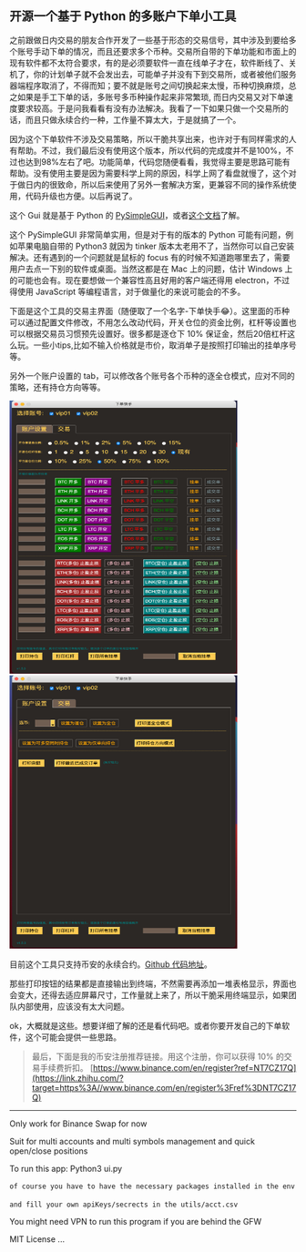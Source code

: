 


## 开源一个基于 Python 的多账户下单小工具

之前跟做日内交易的朋友合作开发了一些基于形态的交易信号，其中涉及到要给多个账号手动下单的情况，而且还要求多个币种。交易所自带的下单功能和市面上的现有软件都不太符合要求，有的是必须要软件一直在线单子才在，软件断线了、关机了，你的计划单子就不会发出去，可能单子并没有下到交易所，或者被他们服务器端程序取消了，不得而知；要不就是账号之间切换起来太慢，币种切换麻烦，总之如果是手工下单的话，多账号多币种操作起来非常繁琐, 而日内交易又对下单速度要求较高。于是问我看看有没有办法解决。我看了一下如果只做一个交易所的话，而且只做永续合约一种，工作量不算太大，于是就搞了一个。

因为这个下单软件不涉及交易策略，所以干脆共享出来，也许对于有同样需求的人有帮助。不过，我们最后没有使用这个版本，所以代码的完成度并不是100%，不过也达到98%左右了吧。功能简单，代码您随便看看，我觉得主要是思路可能有帮助。没有使用主要是因为需要科学上网的原因，科学上网了看盘就慢了，这个对于做日内的很致命，所以后来使用了另外一套解决方案，更兼容不同的操作系统使用，代码升级也方便。以后再说了。

这个 Gui 就是基于 Python 的 [PySimpleGUI](https://link.zhihu.com/?target=https%3A//github.com/PySimpleGUI/PySimpleGUI)，或者[这个文档](https://link.zhihu.com/?target=https%3A//pysimplegui.readthedocs.io/en/latest/)了解。


这个 PySimpleGUI 非常简单实用，但是对于有的版本的 Python 可能有问题，例如苹果电脑自带的 Python3 就因为 tinker 版本太老用不了，当然你可以自己安装解决。还有遇到的一个问题就是鼠标的 focus 有的时候不知道跑哪里去了，需要用户去点一下别的软件或桌面。当然这都是在 Mac 上的问题，估计 Windows 上的可能也会有。现在要想做一个兼容性高且好用的客户端还得用 electron，不过得使用 JavaScript 等编程语言，对于做量化的来说可能会的不多。

下面是这个工具的交易主界面（随便取了一个名字-下单快手😂）。这里面的币种可以通过配置文件修改，不用怎么改动代码，开关仓位的资金比例，杠杆等设置也可以根据交易员习惯预先设置好。很多都是逐仓下 10% 保证金，然后20倍杠杆这么玩。一些小tips,比如不输入价格就是市价，取消单子是按照打印输出的挂单序号等。

另外一个账户设置的 tab，可以修改各个账号各个币种的逐全仓模式，应对不同的策略，还有持仓方向等等。

<p float="center">
    <img src="./static/orc-gui1.jpg" width="400" height="480"/> 
    &nbsp;&nbsp;&nbsp;&nbsp;
    <img src="./static/orc-gui2.jpg" width="400" height="480"/>
</p>

目前这个工具只支持币安的永续合约。[Github 代码地址](https://link.zhihu.com/?target=https%3A//github.com/leijing7/pbc-quick-order)。

那些打印按钮的结果都是直接输出到终端，不然需要再添加一堆表格显示，界面也会变大，还得去适应屏幕尺寸，工作量就上来了，所以干脆采用终端显示，如果团队内部使用，应该没有太大问题。

ok，大概就是这些。想要详细了解的还是看代码吧。或者你要开发自己的下单软件，这个可能会提供一些思路。

> 最后，下面是我的币安注册推荐链接。用这个注册，你可以获得 10% 的交易手续费折扣。
> [https://www.binance.com/en/register?ref=NT7CZ17Q](https://link.zhihu.com/?target=https%3A//www.binance.com/en/register%3Fref%3DNT7CZ17Q)

-----

Only work for Binance Swap for now

Suit for multi accounts and multi symbols management and quick open/close positions

To run this app: 
    Python3 ui.py

    of course you have to have the necessary packages installed in the env

    and fill your own apiKeys/secrects in the utils/acct.csv

You might need VPN to run this program if you are behind the GFW

MIT License
...